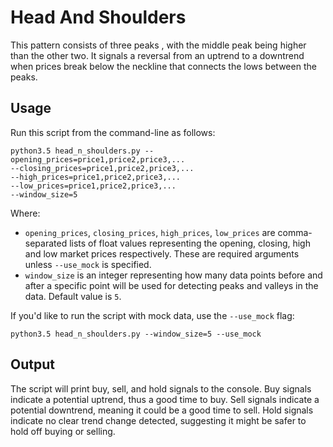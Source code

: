 # Head And Shoulders

This pattern consists of three peaks , with the middle peak being higher than the other two. It signals a reversal from an uptrend to a downtrend when prices break below the neckline that connects the lows between the peaks.

## Usage

Run this script from the command-line as follows:

```shell
python3.5 head_n_shoulders.py --opening_prices=price1,price2,price3,... 
--closing_prices=price1,price2,price3,... 
--high_prices=price1,price2,price3,... 
--low_prices=price1,price2,price3,... 
--window_size=5
```
Where:

- `opening_prices`, `closing_prices`, `high_prices`, `low_prices` are comma-separated lists of float values representing the opening, closing, high and low market prices respectively. These are required arguments unless `--use_mock` is specified.
- `window_size` is an integer representing how many data points before and after a specific point will be used for detecting peaks and valleys in the data. Default value is `5`.

If you'd like to run the script with mock data, use the `--use_mock` flag:

```shell
python3.5 head_n_shoulders.py --window_size=5 --use_mock
```

## Output

The script will print buy, sell, and hold signals to the console. Buy signals indicate a potential uptrend, thus a good time to buy. Sell signals indicate a potential downtrend, meaning it could be a good time to sell. Hold signals indicate no clear trend change detected, suggesting it might be safer to hold off buying or selling.